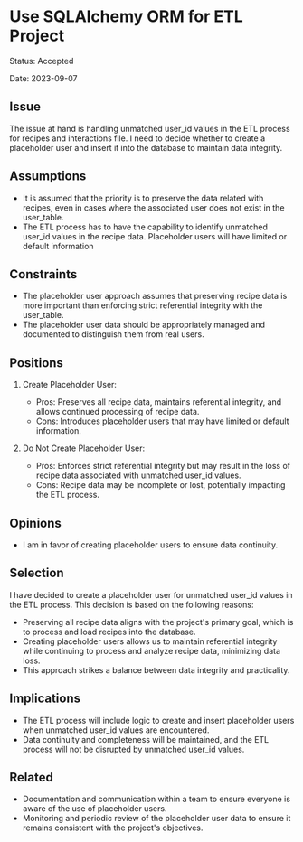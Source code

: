 # Use SQLAlchemy ORM for ETL Project

Status: Accepted

Date: 2023-09-07


## Issue

The issue at hand is handling unmatched user_id values in the ETL process for recipes and interactions file. I need to decide whether to create a placeholder user and insert it into the database to maintain data integrity.


## Assumptions

- It is assumed that the priority is to preserve the data related with recipes, even in cases where the associated user does not exist in the user_table.
- The ETL process has to have the capability to identify unmatched user_id values in the recipe data.
Placeholder users will have limited or default information


## Constraints

- The placeholder user approach assumes that preserving recipe data is more important than enforcing strict referential integrity with the user_table.
- The placeholder user data should be appropriately managed and documented to distinguish them from real users.


## Positions

1. Create Placeholder User:
   - Pros: Preserves all recipe data, maintains referential integrity, and allows continued processing of recipe data.
   - Cons: Introduces placeholder users that may have limited or default information.

2. Do Not Create Placeholder User:
   - Pros: Enforces strict referential integrity but may result in the loss of recipe data associated with unmatched user_id values.
   - Cons: Recipe data may be incomplete or lost, potentially impacting the ETL process.


## Opinions

- I am in favor of creating placeholder users to ensure data continuity.


## Selection

I have decided to create a placeholder user for unmatched user_id values in the ETL process. This decision is based on the following reasons:

   - Preserving all recipe data aligns with the project's primary goal, which is to process and load recipes into the database.
   - Creating placeholder users allows us to maintain referential integrity while continuing to process and analyze recipe data, minimizing data loss.
   - This approach strikes a balance between data integrity and practicality.


## Implications

- The ETL process will include logic to create and insert placeholder users when unmatched user_id values are encountered.
- Data continuity and completeness will be maintained, and the ETL process will not be disrupted by unmatched user_id values.


## Related

- Documentation and communication within a team to ensure everyone is aware of the use of placeholder users.
- Monitoring and periodic review of the placeholder user data to ensure it remains consistent with the project's objectives.